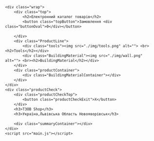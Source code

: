 <!DOCTYPE html>
<html lang="en">
<head>
    <meta charset="UTF-8">
    <meta http-equiv="X-UA-Compatible" content="IE=edge">
    <meta name="viewport" content="width=device-width, initial-scale=1.0">
    <title>Document</title>
    <script src="https://cdnjs.cloudflare.com/ajax/libs/jquery/3.6.1/jquery.min.js" integrity="sha512-aVKKRRi/Q/YV+4mjoKBsE4x3H+BkegoM/em46NNlCqNTmUYADjBbeNefNxYV7giUp0VxICtqdrbqU7iVaeZNXA==" crossorigin="anonymous" referrerpolicy="no-referrer"></script>
    <link rel="stylesheet" href="style.css">
</head>
<body>
   
    <div class="wrap">
        <div class="top">
            <h2>Електронний каталог товарів</h2>
            <button class="topButton">Замовлення <div class="buttonOval">0</div></button>
           
        </div>
        <div class="ProductLine">
            <div class="tools"><img src="./img/tools.png" alt=""> <br><h2>Tools</h2></div>
            <div class="BuildingMaterial"><img src="./img/wall.png" alt=""> <br><h2>BuildingMaterial</h2></div>
        </div>   
        <div class="productContainer"> 
            <div class="BuildingMaterialContainer"></div>
        </div>
    </div>
    <div class="productCheck">
        <div class="productCheckTop">
            <button class="productCheckExit">X</button>
        </div>
        <h3>T3OB Shop</h3>
        <h3>Україна,Львівська Область Новояворівськ</h3>

        <div class="summaryContainer"></div>
    </div>
    <script src="main.js"></script>
</body>
</html>
